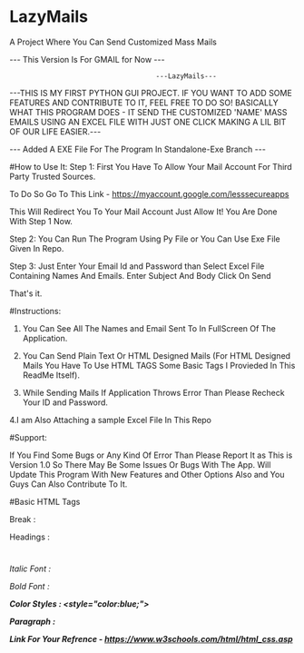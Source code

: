 # LazyMails
 A Project Where You Can Send Customized Mass Mails 

 --- This Version Is For GMAIL for Now ---

 										---LazyMails---

---THIS IS MY FIRST PYTHON GUI PROJECT. IF YOU WANT TO ADD SOME FEATURES AND CONTRIBUTE TO IT, FEEL FREE TO DO SO!
BASICALLY WHAT THIS PROGRAM DOES - IT SEND THE CUSTOMIZED 'NAME' MASS EMAILS USING AN EXCEL FILE WITH JUST ONE CLICK MAKING A LIL BIT OF OUR LIFE EASIER.---


--- Added A EXE File For The Program In Standalone-Exe Branch ---


#How to Use It:
Step 1: First You Have To Allow Your Mail Account For Third Party Trusted Sources. 

To Do So Go To This Link - https://myaccount.google.com/lesssecureapps

This Will Redirect You To Your Mail Account Just Allow It! You Are Done With Step 1 Now.

Step 2: You Can Run The Program Using Py File or You Can Use Exe File Given In Repo.

Step 3: Just Enter Your Email Id and Password than Select Excel File Containing Names And Emails. Enter Subject And Body Click On Send

That's it.

#Instructions:

1. You Can See All The Names and Email Sent To In FullScreen Of The Application.

2. You Can Send Plain Text Or HTML Designed Mails (For HTML Designed Mails You Have To Use HTML TAGS Some Basic Tags I Provieded In This ReadMe Itself).

3. While Sending Mails If Application Throws Error Than Please Recheck Your ID and Password.

4.I am Also Attaching a sample Excel File In This Repo

#Support: 

If You Find Some Bugs or Any Kind Of Error Than Please Report It as This is Version 1.0 So There May Be Some Issues Or Bugs With The App.
Will Update This Program With New Features and Other Options Also and You Guys Can Also Contribute To It.

#Basic HTML Tags

Break : <br>

Headings : <h1> <h2> <h3> <h4> <h5> <h6>

Italic Font : <i>

Bold Font : <b>

Color Styles : <style="color:blue;">

Paragraph : <p>

Link For Your Refrence - https://www.w3schools.com/html/html_css.asp

